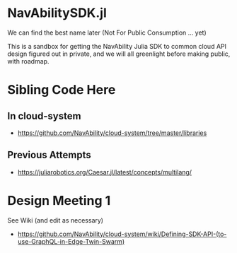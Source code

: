# NavAbilitySDK.jl
We can find the best name later (Not For Public Consumption ... yet)

This is a sandbox for getting the NavAbility Julia SDK to common cloud API design figured out in private, and we will all greenlight before making public, with roadmap.

# Sibling Code Here

## In cloud-system

- https://github.com/NavAbility/cloud-system/tree/master/libraries

## Previous Attempts

- https://juliarobotics.org/Caesar.jl/latest/concepts/multilang/

# Design Meeting 1

See Wiki (and edit as necessary)
- https://github.com/NavAbility/cloud-system/wiki/Defining-SDK-API-(to-use-GraphQL-in-Edge-Twin-Swarm)
